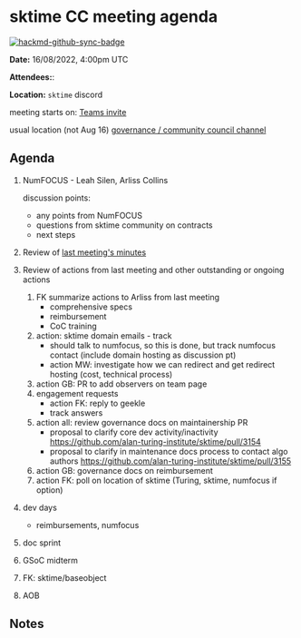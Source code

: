 # sktime CC meeting agenda

[![hackmd-github-sync-badge](https://hackmd.io/y1OcL1QMQLiZjRwVB0t0RQ/badge)](https://hackmd.io/y1OcL1QMQLiZjRwVB0t0RQ)

**Date:** 
16/08/2022, 4:00pm UTC

**Attendees:**: 

**Location:** `sktime` discord

meeting starts on: [Teams invite](https://teams.microsoft.com/l/meetup-join/19%3ameeting_OTg0Mjc4N2MtNjAyNi00OWY5LWJhNjctMWMyYTdkYzI3NmI2%40thread.v2/0?context=%7b%22Tid%22%3a%221faf88fe-a998-4c5b-93c9-210a11d9a5c2%22%2c%22Oid%22%3a%2223ec7df5-055e-4817-9351-b0eed7f4ba5c%22%7d)

usual location (not Aug 16)
[governance / community council channel](https://discord.com/channels/723500657255907408/875425974345416734)

## Agenda

1. NumFOCUS - Leah Silen, Arliss Collins
   
   discussion points:
   * any points from NumFOCUS
   * questions from sktime community on contracts
   * next steps

1. Review of [last meeting's minutes](https://github.com/sktime/community-org/tree/main/community_council/previous_meetings)

2. Review of actions from last meeting and other outstanding or ongoing actions
    1. FK summarize actions to Arliss from last meeting
        * comprehensive specs
        * reimbursement
        * CoC training
    1. action: sktime domain emails - track
        * should talk to numfocus, so this is done, but track numfocus contact (include domain hosting as discussion pt)
        * action MW: investigate how we can redirect and get redirect hosting (cost, technical process)
    3. action GB: PR to add observers on team page
    4. engagement requests
        * action FK: reply to geekle
        * track answers
    5. action all: review governance docs on maintainership PR
        * proposal to clarify core dev activity/inactivity https://github.com/alan-turing-institute/sktime/pull/3154
        * proposal to clarify in maintenance docs process to contact algo authors https://github.com/alan-turing-institute/sktime/pull/3155
    6. action GB: governance docs on reimbursement
    7. action FK: poll on location of sktime (Turing, sktime, numfocus if option)

4. dev days
    * reimbursements, numfocus

5. doc sprint

6. GSoC midterm

7. FK: sktime/baseobject

8. AOB

## Notes
